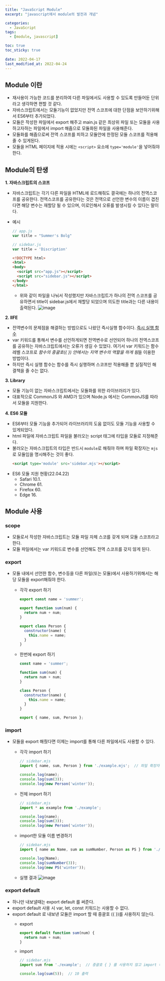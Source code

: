 ```yaml
---
title: "JavaScript Module"
excerpt: "javascript에서 module의 발전과 개념"

categories:
  - JavaScript
tags:
  - [module, javascript]

toc: true
toc_sticky: true
 
date: 2022-04-17
last_modified_at: 2022-04-24
---
```


## Module 이란
- 재사용이 가능한 코드를 분리하여 다른 파일에서도 사용할 수 있도록 만들어둔 단위라고 생각하면 편할 것 같다.
- 자바스크립트에서는 모듈기능이 없었지만 전역 스코프에 대한 단점을 보안하기위해서 ES6부터 추가되었다.
- 모듈은 작성한 파일에서 export 해주고 main.js 같은 최상위 파일 또는 모듈을 사용하고자하는 파일에서 import 해줌으로 모듈화된 파일을 사용해준다. 
- 모듈화를 해줌으로써 전역 스코프를 피하고 모듈안에 한정된 모듈 스코프를 적용해줄 수 있게된다.
- 모듈을 HTML 페이지에 적용 시에는 `<script>` 요소에 `type='module'`을 넣어줘야 한다.

## Module의 탄생

**1. 자바스크립트의 스코프**
  - 자바스크립트는 각기 다른 파일을 HTML에 로드해줘도 결국에는 하나의 전역스코프를 공유한다. 
  전역스코프를 공유한다는 것은 전역으로 선언한 변수의 이름이 겹친다면 해당 변수는 재할당 될 수 있으며, 이로인해서 오류를 발생시킬 수 있다는 말이다.
  
  - 예시
    ```js
    // app.js
    var title = "Summer's Bolg"
    ```

    ```js
    // sidebar.js
    var title = 'Discription'
    ```

    ```html
    <!DOCTYPE html>
    <html>
    <body>
      <script src="app.js"></script>
      <script src="sidebar.js"></script>
    </body>
    </html>
    ```
    - 위와 같이 파일을 나눠서 작성했지만 자바스크립트가 하나의 전역 스코프를 공유하면서 title이 sidebar.js에서 재할당 되었으며 의도한 title과는 다른 내용이 출력된다.
    ![image](https://user-images.githubusercontent.com/65106740/164966677-1971f668-62ed-4e01-9b0a-81c8bda6f94d.png)

    

**2. IIFE**
  - 전역변수의 문제점을 해결하는 방법으로도 나왔던 즉시실행 함수이다. [즉시 실행 함수](https://sunmerrr.github.io/javascript/globalVariable/#3-%EC%A0%84%EC%97%AD%EB%B3%80%EC%88%98%EC%9D%98-%EB%AC%B8%EC%A0%9C%EC%A0%90-%ED%95%B4%EA%B2%B0-%EB%B0%A9%EB%B2%95)
  - var 키워드를 통해서 변수를 선언하게되면 전역변수로 선언되어 하나의 전역스코프를 공유하는 자바스크립트에서는 오류가 생길 수 있었다.
    여기서 var 키워드는 함수 레벨 스코프로 *함수의 중괄호({ }) 안에서는 지역 변수의 역할을 하게 됨*을 이용한 방법이다.
  - 하지만 즉시 실행 함수는 함수를 즉시 실행하며 스코프만 적용해줄 뿐 실질적인 해결책을 줄 수는 없다.

**3. Library**
  - 모듈 기능이 없는 자바스크립트에서는 모듈화를 위한 라이브러리가 있다.
  - 대표적으로 CommonJS 와 AMD가 있으며 Node.js 에서는 CommonJS를 따라서 모듈을 지원한다.
  


**4. ES6 모듈**
  - ES6부터 모듈 기능을 추가되어 라이브러리의 도움 없이도 모듈 기능을 사용할 수 있게되었다.
  - html 파일에 자바스크립트 파일을 불러오는 script 태그에 타입을 모듈로 지정해준다.
  - 불러오는 자바스크립트의 타입은 반드시 `module`로 해줘야 하며 파일 확장자는 `mjs`로 모듈임을 명시해주는 것이 좋다.
    ```Html
    <script type='module' src='sidebar.mjs'></script>
    ```
  - ES6 모듈 지원 현황(22.04.22)
    - Safari 10.1.
    - Chrome 61.
    - Firefox 60.
    - Edge 16.
  

## Module 사용
### scope
- 모듈로서 작성한 자바스크립트는 모듈 파일 자체 스코를 갖게 되며 모듈 스코프라고 한다.
- 모듈 파일에서는 var 키워드로 변수를 선언해도 전역 스코프를 갖지 않게 된다.

### export 
- 모듈 내에서 선언한 함수, 변수등을 다른 파일(또는 모듈)에서 사용하기위해서는 해당 모듈을 export해줘야 한다.
  - 각각 export 하기
    ```js
    export const name = 'summer';

    export function sum(num) {
      return num + num;
    }

    export class Person {
      constructor(name) {
        this.name = name;
      }
    }
    ```

  - 한번에 export 하기
    ```js
    const name = 'summer';

    function sum(num) {
      return num + num;
    }

    class Person {
      constructor(name) {
        this.name = name;
      }
    }

    export { name, sum, Person };
    ```

### import
- 모듈을 export 해줬다면 이제는 import를 통해 다른 파일에서도 사용할 수 있다.
  - 각각 import 하기
    ```js
    // sidebar.mjs
    import { name, sum, Person } from './example.mjs';  // 파일 확장자는 생략가능

    console.log(name);
    console.log(sum(3));
    console.log(new Person('winter'));
    ```

  - 전체 import 하기
    ```js
    // sidebar.mjs
    import * as example from './example';

    console.log(name);
    console.log(sum(3));
    console.log(new Person('winter'));
    ```

  - import한 모듈 이름 변경하기
    ```js
    // sidebar.mjs
    import { name as Name, sum as sumNumber, Person as PS } from './example';

    console.log(Name);
    console.log(sumNumber(3));
    console.log(new PS('winter'));
    ```

  - 실행 결과
    ![image](https://user-images.githubusercontent.com/65106740/165096456-7583444f-cff7-4e13-8bb6-854bd020e75d.png)


### export default
- 하나만 내보낼때는 export default 를 써준다.
- export default 사용 시 var, let, const 키워드는 사용할 수 없다.
- export default 로 내보낸 모듈은 import 할 때 중괄호 ({ })를 사용하지 않는다.
  - export
    ```js
    export default function sum(num) {
      return num + num;
    }
    ```

  - import 
    ```js
    // sidebar.mjs
    import sum from './example';  // 중괄호 { } 를 사용하지 않고 import 해준다.

    console.log(sum(5));  // 10 출력
    ```
